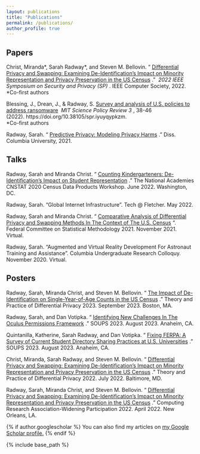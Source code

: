 ```yaml
---
layout: publications
title: "Publications"
permalink: /publications/
author_profile: true
---
```


<h2 class="has-text-align-left">Papers</h2>

<p class="has-normal-font-size">
  Christ, Miranda*, Sarah Radway*, and Steven M. Bellovin. &#8220;
  <a href="https://www.computer.org/csdl/proceedings-article/sp/2022/131600b564/1CIO8gLsq2c">Differential Privacy and Swapping: Examining De-Identification&#8217;s Impact on Minority Representation and Privacy Preservation in the US Census</a>
  .&#8221;&nbsp;
  <em>2022 IEEE Symposium on Security and Privacy (SP)</em>
  . IEEE Computer Society, 2022.
  <br>
  *Co-first authors
</p>

<p>
  Blessing, J., Drean, J., &amp; Radway, S. 
  <a href="https://sciencepolicyreview.org/wp-content/uploads/securepdfs/2022/08/MITSPR-v3-191618003018.pdf">Survey and analysis of U.S. policies to address ransomware</a>&nbsp;
  <em>MIT Science Policy Review&nbsp;3</em>
  , 38-46 (2022).&nbsp;https://doi.org/10.38105/spr.iyuyqypkzm.
  <br>
  *Co-first authors
</p>

<p>
  Radway, Sarah.&nbsp;&#8220;
  <a href="https://academiccommons.columbia.edu/doi/10.7916/d8-r9ad-5071">Predictive Privacy: Modeling Privacy Harms</a>
  .&#8221; Diss. Columbia University, 2021.
</p>


<h2 class="has-text-align-left">Talks</h2>

<p>
  Radway, Sarah and Miranda Christ. &#8220;
  <a href="https://www.nationalacademies.org/event/06-21-2022/2020-census-data-products-workshop-on-the-demographic-and-housing-characteristics-files#sectionEventMaterials">Counting Kindergarteners: De-Identification&#8217;s Impact on Student Representation</a>
  .&#8221; The National Academies CNSTAT 2020 Census Data Products Workshop. June 2022. Washington, DC.
</p>

<!-- <p>
  Christ, Miranda*, Sarah Radway*, and Steven M. Bellovin. &#8220;
  <a href="https://www.youtube.com/watch?v=Ek_nT0Hj390">Differential Privacy and Swapping: Examining De-Identification&#8217;s Impact on Minority Representation and Privacy Preservation in the US Census</a>
  .&#8221;&nbsp;
  <em>2022 IEEE Symposium on Security and Privacy (SP)</em>
  . IEEE Computer Society, 2022.
  <br>
  *Co-first authors 
</p> -->

<p>Radway, Sarah. &#8220;Global Internet Infrastructure&#8221;. Tech @ Fletcher. May 2022. </p>

<p>
  Radway, Sarah and Miranda Christ. &#8220;
  <a href="https://copafs.org/fcsm-2021-conference-program/" target="_blank" rel="noreferrer noopener" aria-label=" (opens in a new tab)">Comparative Analysis of Differential Privacy and Swapping Methods In The Context of The U.S. Census</a>
  &#8220;. Federal Committee on Statistical Methodology 2021. November 2021. Virtual. 
</p>

<p>Radway, Sarah. &#8220;Augmented and Virtual Reality Development For Astronaut Training and Assistance&#8221;. Columbia Undergraduate Research Colloquy. November 2020. Virtual. </p>

<h2 class="has-text-align-left">Posters</h2>

<p>
 Radway, Sarah, Miranda Christ, and Steven M. Bellovin. &#8220;
  <a href="https://arxiv.org/abs/2308.12876">The Impact of De-Identification on Single-Year-of-Age Counts in the US Census</a>
  .&#8221; Theory and Practice of Differential Privacy 2023. September 2023. Boston, MA. 
</p>

<p>
  Radway, Sarah, and Dan Votipka. &#8220;
  <a href="https://www.usenix.org/system/files/soups2023-poster14_radway_abstract_final.pdf">Identifying New Challenges In The Oculus Permissions Framework</a>
  .&#8221; SOUPS 2023. August 2023. Anaheim, CA. 
</p>

<p>
  Quintanilla, Katherine, Sarah Radway, and Dan Votipka. &#8220;
  <a href="https://www.usenix.org/system/files/soups2023-poster124_radway_abstract_final.pdf">Fixing FERPA: A Survey of Current Student Directory Sharing Practices at U.S. Universities</a>
  .&#8221; SOUPS 2023. August 2023. Anaheim, CA. 
</p>

<p>
  Christ, Miranda, Sarah Radway, and Steven M. Bellovin. &#8220;
  <a href="https://tpdp.journalprivacyconfidentiality.org/2022/">Differential Privacy and Swapping: Examining De-Identification&#8217;s Impact on Minority Representation and Privacy Preservation in the US Census</a>
  .&#8221; Theory and Practice of Differential Privacy 2022. July 2022. Baltimore, MD. 
</p>

<p>
  Radway, Sarah, Miranda Christ, and Steven M. Bellovin. &#8220;
  <a href="https://www.computer.org/csdl/proceedings-article/sp/2022/131600b564/1CIO8gLsq2c">Differential Privacy and Swapping: Examining De-Identification&#8217;s Impact on Minority Representation and Privacy Preservation in the US Census</a>
  .&#8221; Computing Research Association-Widening Participation 2022. April 2022. New Orleans, LA. 
</p>

{% if author.googlescholar %}
  You can also find my articles on <u><a href="{{author.googlescholar}}">my Google Scholar profile</a>.</u>
{% endif %}

{% include base_path %}

<!-- <p class="has-normal-font-size">
  Christ, Miranda*, Sarah Radway*, and Steven M. Bellovin. &#8220;
  <a href="https://www.computer.org/csdl/proceedings-article/sp/2022/131600b564/1CIO8gLsq2c">Differential Privacy and Swapping: Examining De-Identification&#8217;s Impact on Minority Representation and Privacy Preservation in the US Census</a>
  .&#8221;&nbsp;
  <em>2022 IEEE Symposium on Security and Privacy (SP)</em>
  . IEEE Computer Society, 2022.
  <br>
  *Co-first authors
</p>

<p>
  Blessing, J., Drean, J., &amp; Radway, S. 
  <a href="https://sciencepolicyreview.org/wp-content/uploads/securepdfs/2022/08/MITSPR-v3-191618003018.pdf">Survey and analysis of U.S. policies to address ransomware</a>
  .&nbsp;
  <em>MIT Science Policy Review&nbsp;3</em>
  , 38-46 (2022).&nbsp;https://doi.org/10.38105/spr.iyuyqypkzm.
  <br>
  *Co-first authors
</p>

<p>
  Radway, Sarah.&nbsp;&#8220;
  <a href="https://academiccommons.columbia.edu/doi/10.7916/d8-r9ad-5071">Predictive Privacy: Modeling Privacy Harms</a>
  .&#8221; Diss. Columbia University, 2021.
</p>

<h2 class="has-text-align-left">Talks</h2>

<p>
  Radway, Sarah and Miranda Christ. &#8220;
  <a href="https://www.nationalacademies.org/event/06-21-2022/2020-census-data-products-workshop-on-the-demographic-and-housing-characteristics-files#sectionEventMaterials">Counting Kindergarteners: De-Identification&#8217;s Impact on Student Representation</a>
  .&#8221; The National Academies CNSTAT 2020 Census Data Products Workshop. June 2022. Washington, DC.
</p>

<p>
  Christ, Miranda*, Sarah Radway*, and Steven M. Bellovin. &#8220;
  <a href="https://www.youtube.com/watch?v=Ek_nT0Hj390">Differential Privacy and Swapping: Examining De-Identification&#8217;s Impact on Minority Representation and Privacy Preservation in the US Census</a>
  .&#8221;&nbsp;
  <em>2022 IEEE Symposium on Security and Privacy (SP)</em>
  . IEEE Computer Society, 2022.
  <br>
  *Co-first authors 
</p>

<p>Radway, Sarah. &#8220;Global Internet Infrastructure&#8221;. Tech @ Fletcher. May 2022. </p>

<p>
  Radway, Sarah and Miranda Christ. &#8220;
  <a href="https://copafs.org/fcsm-2021-conference-program/" target="_blank" rel="noreferrer noopener" aria-label=" (opens in a new tab)">Comparative Analysis of Differential Privacy and Swapping Methods In The Context of The U.S. Census</a>
  &#8220;. Federal Committee on Statistical Methodology 2021. November 2021. Virtual. 
</p>

<p>Radway, Sarah. &#8220;Augmented and Virtual Reality Development For Astronaut Training and Assistance&#8221;. Columbia Undergraduate Research Colloquy. November 2020. Virtual. </p>

<h2>Posters</h2>

<p>
  Christ, Miranda, Sarah Radway, and Steven M. Bellovin. &#8220;
  <a href="https://tpdp.journalprivacyconfidentiality.org/2022/">Differential Privacy and Swapping: Examining De-Identification&#8217;s Impact on Minority Representation and Privacy Preservation in the US Census</a>
  .&#8221; Theory and Practice of Differential Privacy 2022. July 2022. Baltimore, MD. 
</p>

<p>
  Radway, Sarah, Miranda Christ, and Steven M. Bellovin. &#8220;
  <a href="https://www.computer.org/csdl/proceedings-article/sp/2022/131600b564/1CIO8gLsq2c">Differential Privacy and Swapping: Examining De-Identification&#8217;s Impact on Minority Representation and Privacy Preservation in the US Census</a>
  .&#8221; Computing Research Association-Widening Participation 2022. April 2022. New Orleans, LA. 
</p> -->